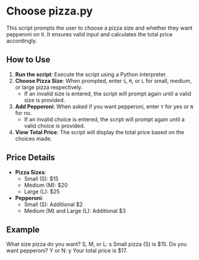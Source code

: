 # Choose pizza.py

This script prompts the user to choose a pizza size and whether they want pepperoni on it. It ensures valid input and calculates the total price accordingly.

## How to Use

1. **Run the script**: Execute the script using a Python interpreter.
2. **Choose Pizza Size**: When prompted, enter `S`, `M`, or `L` for small, medium, or large pizza respectively.
    - If an invalid size is entered, the script will prompt again until a valid size is provided.
3. **Add Pepperoni**: When asked if you want pepperoni, enter `Y` for yes or `N` for no.
    - If an invalid choice is entered, the script will prompt again until a valid choice is provided.
4. **View Total Price**: The script will display the total price based on the choices made.

## Price Details

- **Pizza Sizes**:
  - Small (S): $15
  - Medium (M): $20
  - Large (L): $25
- **Pepperoni**:
  - Small (S): Additional $2
  - Medium (M) and Large (L): Additional $3

## Example

What size pizza do you want? S, M, or L: s
Small pizza (S) is $15.
Do you want pepperoni? Y or N: y
Your total price is $17.
